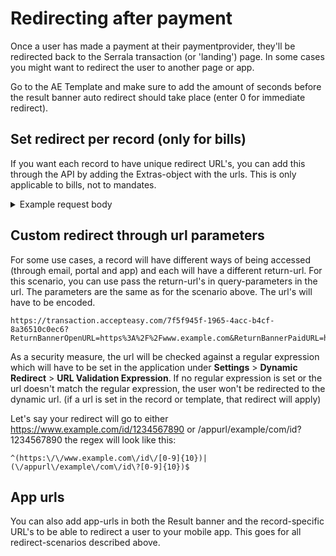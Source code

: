 # Redirecting after payment
Once a user has made a payment at their paymentprovider, they'll be redirected back to the Serrala transaction (or 'landing') page. In some cases you might want to redirect the user to another page or app.

Go to the AE Template and make sure to add the amount of seconds before the result banner auto redirect should take place (enter 0 for immediate redirect).

## Set redirect per record (only for bills)
If you want each record to have unique redirect URL's, you can add this through the API by adding the Extras-object with the urls.
This is only applicable to bills, not to mandates.

<details>
<summary>Example request body</summary>

```json
{
  "PaymentReference": "123456",
  "Description": "Payment from Chat",
  "Amount": 1299,
  "ExpiryDate": "2020-04-01T09:00:00Z",
    
  "Extras":{
  	"ReturnBannerOpenURL":"https://www.example.com",
  	"ReturnBannerPaidURL":"https://www.example.com"
  }
}
```
</details>

## Custom redirect through url parameters
For some use cases, a record will have different ways of being accessed (through email, portal and app) and each will have a different return-url. For this scenario, you can use pass the return-url's in query-parameters in the url. The parameters are the same as for the scenario above. The url's will have to be encoded. 

```
https://transaction.accepteasy.com/7f5f945f-1965-4acc-b4cf-8a36510c0ec6?ReturnBannerOpenURL=https%3A%2F%2Fwww.example.com&ReturnBannerPaidURL=https%3A%2F%2Fwww.example.com
```

As a security measure, the url will be checked against a regular expression which will have to be set in the application under **Settings** > **Dynamic Redirect** > **URL Validation Expression**. If no regular expression is set or the url doesn't match the regular expression, the user won't be redirected to the dynamic url. (if a url is set in the record or template, that redirect will apply)

Let's say your redirect will go to either https://www.example.com/id/1234567890 or /appurl/example/com/id?1234567890 the regex will look like this:
```
^(https:\/\/www.example.com\/id\/[0-9]{10})|(\/appurl\/example\/com\/id\?[0-9]{10})$
```

## App urls
You can also add app-urls in both the Result banner and the record-specific URL's to be able to redirect a user to your mobile app. This goes for all redirect-scenarios described above.
